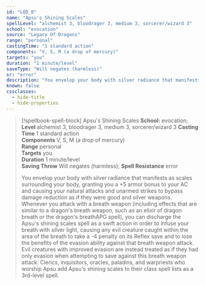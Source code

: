 ```yaml
---
id: "LOD_0"
name: "Apsu's Shining Scales"
spellLevel: "alchemist 3, bloodrager 3, medium 3, sorcerer/wizard 3"
school: "evocation"
source: "Legacy Of Dragons"
range: "personal"
castingTime: "1 standard action"
components: "V, S, M (a drop of mercury)"
targets: "you"
duration: "1 minute/level"
saveType: "Will negates (harmless)"
sr: "error"
description: "You envelop your body with silver radiance that manifests as scales surrounding your body, granting you a +5 armor bonus to your AC and causing your natural attacks and unarmed strikes to bypass damage reduction as if they were good and silver weapons.  Whenever you attack with a breath weapon (including effects that are similar to a dragon's breath weapon, such as an elixir of dragon breath or the dragon's breathAPG spell), you can discharge the Apsu's shining scales spell as a swift action in order to infuse your breath with silver light, causing any evil creature caught within the area of the breath to take a -4 penalty on its Reflex save and to lose the benefits of the evasion ability against that breath weapon attack. Evil creatures with improved evasion are instead treated as if they had only evasion when attempting to save against this breath weapon attack.  Clerics, inquisitors, oracles, paladins, and warpriests who worship Apsu add Apsu's shining scales to their class spell lists as a 3rd-level spell."
known: false
cssclasses:
  - hide-title
  - hide-properties
---
```


> [!spellbook-spell-block] Apsu's Shining Scales
> **School:** evocation; **Level** alchemist 3, bloodrager 3, medium 3, sorcerer/wizard 3
> **Casting Time** 1 standard action  
> **Components** V, S, M (a drop of mercury)  
> **Range** personal  
> **Targets** you  
> **Duration** 1 minute/level  
> **Saving Throw** Will negates (harmless); **Spell Resistance** error
> 
> You envelop your body with silver radiance that manifests as scales surrounding your body, granting you a +5 armor bonus to your AC and causing your natural attacks and unarmed strikes to bypass damage reduction as if they were good and silver weapons.  Whenever you attack with a breath weapon (including effects that are similar to a dragon's breath weapon, such as an elixir of dragon breath or the dragon's breathAPG spell), you can discharge the Apsu's shining scales spell as a swift action in order to infuse your breath with silver light, causing any evil creature caught within the area of the breath to take a -4 penalty on its Reflex save and to lose the benefits of the evasion ability against that breath weapon attack. Evil creatures with improved evasion are instead treated as if they had only evasion when attempting to save against this breath weapon attack.  Clerics, inquisitors, oracles, paladins, and warpriests who worship Apsu add Apsu's shining scales to their class spell lists as a 3rd-level spell.